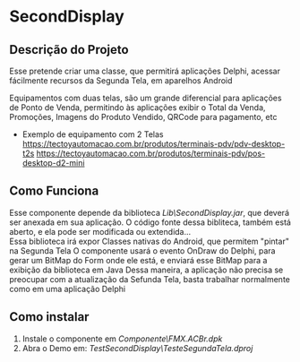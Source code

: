 # SecondDisplay

## Descrição do Projeto
Esse pretende criar uma classe, que permitirá aplicações Delphi, acessar fácilmente recursos da Segunda Tela, em aparelhos Android

Equipamentos com duas telas, são um grande diferencial para aplicações de Ponto de Venda, permitindo às aplicações exibir o Total da Venda, Promoções, Imagens do Produto Vendido, QRCode para pagamento, etc

- Exemplo de equipamento com 2 Telas  
	https://tectoyautomacao.com.br/produtos/terminais-pdv/pdv-desktop-t2s
	https://tectoyautomacao.com.br/produtos/terminais-pdv/pos-desktop-d2-mini

## Como Funciona
Esse componente depende da biblioteca *Lib\SecondDisplay.jar*, que deverá ser anexada em sua aplicação. O código fonte dessa bibliteca, também está aberto, e ela pode ser modificada ou extendida...  
Essa biblioteca irá expor Classes nativas do Android, que permitem "pintar" na Segunda Tela
O componente usará o evento OnDraw do Delphi, para gerar um BitMap do Form onde ele está, e enviará esse BitMap para a exibição da biblioteca em Java
Dessa maneira, a aplicação não precisa se preocupar com a atualização da Sefunda Tela, basta trabalhar normalmente como em uma aplicação Delphi

## Como instalar
1. Instale o componente em *Componente\FMX.ACBr.dpk*
2. Abra o Demo em: *TestSecondDisplay\TesteSegundaTela.dproj*
